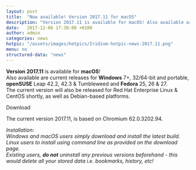 ```yaml
---
layout: post
title:  "Now available! Version 2017.11 for macOS"
description: "Version 2017.11 is available for macOS! Also available are current releases for Windows 7+, 32/64-bit and portable, openSUSE Leap 42.2, 42.3 & Tumbleweed and Fedora 25, 26 & 27."
date:   2017-12-06 17:30:00 +0100
author:	admin
categories: news
hotpic: "/assets/images/hotpics/Iridium-hotpic-news-2017.11.png"
menu: no
structured-data: "news"
---
```


**Version 2017.11** is available for **macOS**!     
Also available are current releases for **Windows** 7+, 32/64-bit and portable, **openSUSE** Leap 42.2, 42.3 & Tumbleweed and **Fedora** 25, 26 & 27.    
The current version will also be released for Red Hat Enterprise Linux & CentOS shortly, as well as Debian-based platforms.     

<a id="download-parser2" class="button download" title="download Iridium Browser">Download</a>     

The current version 2017.11, is based on Chromium 62.0.3202.94.     

*Installation:    
Windows and macOS users simply download and install the latest build.     
Linux users to install using command line as provided on the download page.     
Existing users, **do not** uninstall any previous versions beforehand - this would delete all your stored data i.e. bookmarks, history, etc!*